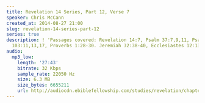 ```yaml
---
title: Revelation 14 Series, Part 12, Verse 7
speaker: Chris McCann
created_at: 2014-08-27 21:00
slug: revelation-14-series-part-12
series: true
description: ! 'Passages covered: Revelation 14:7, Psalm 37:7,9,11, Psalm 85:9, Psalm
  103:11,13,17, Proverbs 1:28-30. Jeremiah 32:38-40, Ecclesiastes 12:13.'
audio:
  mp3_low:
    length: '27:43'
    bitrate: 32 Kbps
    sample_rate: 22050 Hz
    size: 6.3 MB
    size_bytes: 6655211
    url: http://audiocdn.ebiblefellowship.com/studies/revelation/chapter-14/2014.08.27_McCann_-_Revelation_14_Series_Part_12.mp3
---
```

